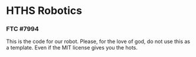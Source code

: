 # HTHS Robotics
### FTC #7994
This is the code for our robot. Please, for the love of god, do not use this as a template. Even if the MIT license gives you the hots.